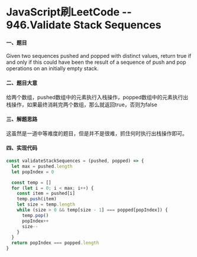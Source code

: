 # JavaScript刷LeetCode -- 946.Validate Stack Sequences

#### 一、题目

  Given two sequences pushed and popped with distinct values, return true if and only if this could have been the result of a sequence of push and pop operations on an initially empty stack.

#### 二、题目大意

  给两个数组，pushed数组中的元素执行入栈操作，popped数组中的元素执行出栈操作，如果最终消耗完两个数组，那么就返回true，否则为false

#### 三、解题思路

  这虽然是一道中等难度的题目，但是并不是很难，抓住何时执行出栈操作即可。

#### 四、实现代码

```JavaScript
const validateStackSequences = (pushed, popped) => {
  let max = pushed.length
  let popIndex = 0

  const temp = []
  for (let i = 0; i < max; i++) {
    const item = pushed[i]
    temp.push(item)
    let size = temp.length
    while (size > 0 && temp[size - 1] === popped[popIndex]) {
      temp.pop()
      popIndex++
      size--
    }
  }
  return popIndex === popped.length
}
```